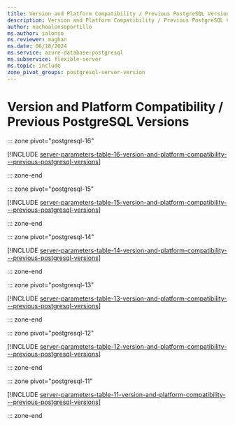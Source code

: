 ```yaml
---
title: Version and Platform Compatibility / Previous PostgreSQL Versions server parameters
description: Version and Platform Compatibility / Previous PostgreSQL Versions server parameters for Azure Database for PostgreSQL - Flexible Server.
author: nachoalonsoportillo
ms.author: ialonso
ms.reviewer: maghan
ms.date: 06/18/2024
ms.service: azure-database-postgresql
ms.subservice: flexible-server
ms.topic: include
zone_pivot_groups: postgresql-server-version
---
```

# Version and Platform Compatibility / Previous PostgreSQL Versions


::: zone pivot="postgresql-16"

[!INCLUDE [server-parameters-table-16-version-and-platform-compatibility---previous-postgresql-versions](./includes/server-parameters-table-16-version-and-platform-compatibility---previous-postgresql-versions.md)]

::: zone-end


::: zone pivot="postgresql-15"

[!INCLUDE [server-parameters-table-15-version-and-platform-compatibility---previous-postgresql-versions](./includes/server-parameters-table-15-version-and-platform-compatibility---previous-postgresql-versions.md)]

::: zone-end


::: zone pivot="postgresql-14"

[!INCLUDE [server-parameters-table-14-version-and-platform-compatibility---previous-postgresql-versions](./includes/server-parameters-table-14-version-and-platform-compatibility---previous-postgresql-versions.md)]

::: zone-end


::: zone pivot="postgresql-13"

[!INCLUDE [server-parameters-table-13-version-and-platform-compatibility---previous-postgresql-versions](./includes/server-parameters-table-13-version-and-platform-compatibility---previous-postgresql-versions.md)]

::: zone-end


::: zone pivot="postgresql-12"

[!INCLUDE [server-parameters-table-12-version-and-platform-compatibility---previous-postgresql-versions](./includes/server-parameters-table-12-version-and-platform-compatibility---previous-postgresql-versions.md)]

::: zone-end


::: zone pivot="postgresql-11"

[!INCLUDE [server-parameters-table-11-version-and-platform-compatibility---previous-postgresql-versions](./includes/server-parameters-table-11-version-and-platform-compatibility---previous-postgresql-versions.md)]

::: zone-end


